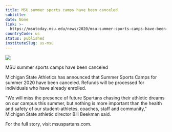 ```yaml
---
title: MSU summer sports camps have been canceled
subtitle: 
date: None
link: >-
  https://msutoday.msu.edu/news/2020/msu-summer-sports-camps-have-been-canceled/
countryCode: us
status: published
instituteSlug: us-msu
---
```

![](https://msutoday.msu.edu/_/img/assets/2020/photo-49.jpg)

MSU summer sports camps have been canceled

Michigan State Athletics has announced that Summer Sports Camps for summer 2020 have been canceled. Refunds will be processed for individuals who have already enrolled.

"We will miss the presence of future Spartans chasing their athletic dreams on our campus this summer, but nothing is more important than the health and safety of our student-athletes, coaches, staff and community," Michigan State athletic director Bill Beekman said.

For the full story, visit msuspartans.com.